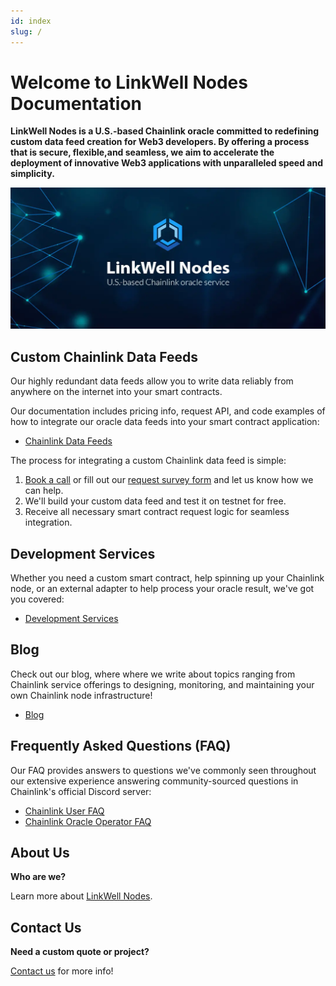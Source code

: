 ```yaml
---
id: index
slug: /
---
```


# Welcome to LinkWell Nodes Documentation

**LinkWell Nodes is a U.S.-based Chainlink oracle committed to redefining custom data feed creation for Web3 developers. By offering a process that is secure, flexible,and seamless, we aim to accelerate the deployment of innovative Web3 applications with unparalleled speed and simplicity.**

![LinkWell Nodes - U.S.-based Chainlink node operator](/img/lw-banner_1080x485_Docs-Home.webp "LinkWell Nodes - U.S.-based Chainlink node operator")

## Custom Chainlink Data Feeds

Our highly redundant data feeds allow you to write data reliably from anywhere on the internet into your smart contracts. 

Our documentation includes pricing info, request API, and code examples of how to integrate our oracle data feeds into your smart contract application:

- [Chainlink Data Feeds](/services/direct-request-jobs/Jobs-and-Pricing)

The process for integrating a custom Chainlink data feed is simple:

1. [Book a call](https://calendly.com/linkwell-nodes) or fill out our [request survey form](https://linkwellnodes.io/Getting-Started.html) and let us know how we can help.
2. We'll build your custom data feed and test it on testnet for free.
3. Receive all necessary smart contract request logic for seamless integration.

## Development Services

Whether you need a custom smart contract, help spinning up your Chainlink node, or an external adapter to help process your oracle result, we've got you covered:

- [Development Services](/services/Development-Services)

## Blog

Check out our blog, where where we write about topics ranging from Chainlink service offerings to designing, monitoring, and maintaining your own Chainlink node infrastructure!

- [Blog](/blog) 

## Frequently Asked Questions (FAQ)

Our FAQ provides answers to questions we've commonly seen throughout our extensive experience answering community-sourced questions in Chainlink's official Discord server:

- [Chainlink User FAQ](/knowledgebase/faq/Chainlink-Users)
- [Chainlink Oracle Operator FAQ](/knowledgebase/faq/Chainlink-Operators)

## About Us

**Who are we?** 

Learn more about [LinkWell Nodes](/about).

## Contact Us

**Need a custom quote or project?** 

[Contact us](https://linkwellnodes.io/Home.html#contact-us) for more info!